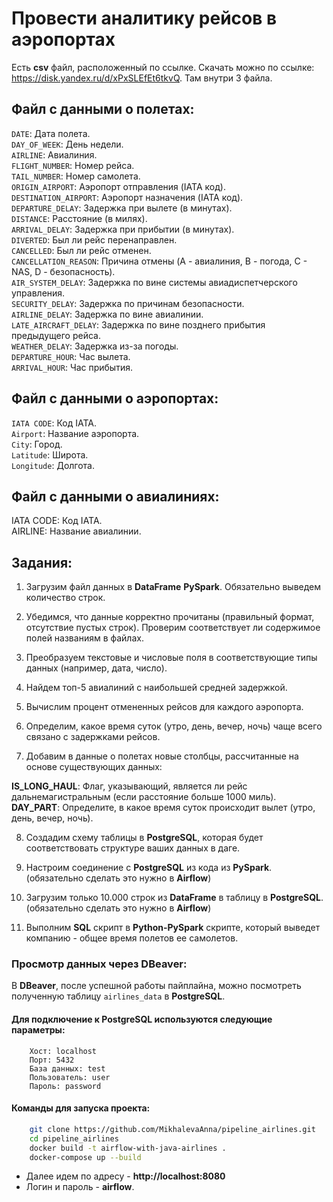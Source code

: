 # Провести аналитику рейсов в аэропортах
Есть **csv** файл, расположенный по ссылке. Скачать можно по ссылке: https://disk.yandex.ru/d/xPxSLEfEt6tkvQ. Там внутри 3 файла. 

## Файл с данными о полетах:

`DATE`: Дата полета. <br>
`DAY_OF_WEEK`: День недели. <br>
`AIRLINE`: Авиалиния. <br>
`FLIGHT_NUMBER`: Номер рейса. <br>
`TAIL_NUMBER`: Номер самолета. <br>
`ORIGIN_AIRPORT`: Аэропорт отправления (IATA код). <br>
`DESTINATION_AIRPORT`: Аэропорт назначения (IATA код). <br>
`DEPARTURE_DELAY`: Задержка при вылете (в минутах). <br>
`DISTANCE`: Расстояние (в милях). <br>
`ARRIVAL_DELAY`: Задержка при прибытии (в минутах). <br>
`DIVERTED`: Был ли рейс перенаправлен. <br>
`CANCELLED`: Был ли рейс отменен. <br>
`CANCELLATION_REASON`: Причина отмены (A - авиалиния, B - погода, C - NAS, D - безопасность). <br>
`AIR_SYSTEM_DELAY`: Задержка по вине системы авиадиспетчерского управления. <br>
`SECURITY_DELAY`: Задержка по причинам безопасности. <br>
`AIRLINE_DELAY`: Задержка по вине авиалинии. <br>
`LATE_AIRCRAFT_DELAY`: Задержка по вине позднего прибытия предыдущего рейса. <br>
`WEATHER_DELAY`: Задержка из-за погоды. <br>
`DEPARTURE_HOUR`: Час вылета. <br>
`ARRIVAL_HOUR`: Час прибытия. <br>

## Файл с данными о аэропортах:

`IATA CODE`: Код IATA. <br>
`Airport`: Название аэропорта. <br>
`City`: Город. <br>
`Latitude`: Широта. <br>
`Longitude`: Долгота. <br>

## Файл с данными о авиалиниях: 

IATA CODE: Код IATA. <br>
AIRLINE: Название авиалинии. <br>

## Задания:

1. Загрузим файл данных в **DataFrame** **PySpark**. Обязательно выведем количество строк.

2. Убедимся, что данные корректно прочитаны (правильный формат, отсутствие пустых строк). Проверим соответствует ли содержимое полей названиям в файлах.

3. Преобразуем текстовые и числовые поля в соответствующие типы данных (например, дата, число).

4. Найдем топ-5 авиалиний с наибольшей средней задержкой.

5. Вычислим процент отмененных рейсов для каждого аэропорта.

6. Определим, какое время суток (утро, день, вечер, ночь) чаще всего связано с задержками рейсов.

7. Добавим в данные о полетах новые столбцы, рассчитанные на основе существующих данных:

**IS_LONG_HAUL**: Флаг, указывающий, является ли рейс дальнемагистральным (если расстояние больше 1000 миль). <br>
**DAY_PART**: Определите, в какое время суток происходит вылет (утро, день, вечер, ночь). <br>

8. Создадим схему таблицы в **PostgreSQL**, которая будет соответствовать структуре ваших данных в даге.

9. Настроим соединение с **PostgreSQL** из кода из **PySpark**. (обязательно сделать это нужно в **Airflow**)

10. Загрузим только 10.000 строк из **DataFrame** в таблицу в **PostgreSQL**. (обязательно сделать это нужно в **Airflow**)

11. Выполним **SQL** скрипт в **Python-PySpark** скрипте, который выведет компанию - общее время полетов ее самолетов.

### Просмотр данных через DBeaver:
В **DBeaver**, после успешной работы пайплайна, можно посмотреть полученную таблицу `airlines_data` в **PostgreSQL**.


#### Для подключение к **PostgreSQL** используются следующие параметры:
```
    Хост: localhost
    Порт: 5432
    База данных: test
    Пользователь: user
    Пароль: password
```

#### Команды для запуска проекта:
```bash
    git clone https://github.com/MikhalevaAnna/pipeline_airlines.git
    cd pipeline_airlines
    docker build -t airflow-with-java-airlines .
    docker-compose up --build
```
    
- Далее идем по адресу - **http://localhost:8080**
- Логин и пароль - **airflow**.
